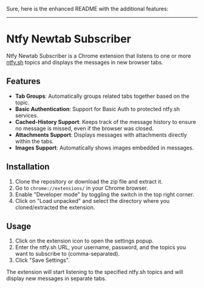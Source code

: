 Sure, here is the enhanced README with the additional features:

---

# Ntfy Newtab Subscriber

Ntfy Newtab Subscriber is a Chrome extension that listens to one or more [ntfy.sh](https://ntfy.sh) topics and displays the messages in new browser tabs.

## Features

- **Tab Groups**: Automatically groups related tabs together based on the topic.
- **Basic Authentication**: Support for Basic Auth to protected ntfy.sh services.
- **Cached-History Support**: Keeps track of the message history to ensure no message is missed, even if the browser was closed.
- **Attachments Support**: Displays messages with attachments directly within the tabs.
- **Images Support**: Automatically shows images embedded in messages.

## Installation

1. Clone the repository or download the zip file and extract it.
2. Go to `chrome://extensions/` in your Chrome browser.
3. Enable "Developer mode" by toggling the switch in the top right corner.
4. Click on "Load unpacked" and select the directory where you cloned/extracted the extension.

## Usage

1. Click on the extension icon to open the settings popup.
2. Enter the ntfy.sh URL, your username, password, and the topics you want to subscribe to (comma-separated).
3. Click "Save Settings".

The extension will start listening to the specified ntfy.sh topics and will display new messages in separate tabs.
